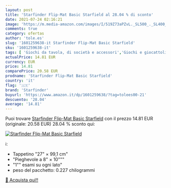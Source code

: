 ```yaml
---
layout: post
title: 'Starfinder Flip-Mat Basic Starfield al 28.04 % di sconto'
date: 2021-07-24 02:16:21
image: 'https://m.media-amazon.com/images/I/519Z73aPZvL._SL500_._SL400_.jpg'
comments: true
category: ofertas
author: 'tole.es'
slug: '1601259638-it Starfinder Flip-Mat Basic Starfield'
sku: '1601259638-it'
tags: [ 'Giochi da tavola, di società e accessori','Giochi e giocattoli','starfinder', ]
actualPrice: 14.81 EUR
currency: EUR
price: 14.81
comparePrice: 20.58 EUR
prodname: 'Starfinder Flip-Mat Basic Starfield'
country: 'it'
flag: '🇮🇹'
brand: 'Starfinder'
buyurl: 'https://www.amazon.it/dp/1601259638/?tag=tolees00-21'
descuento: '28.04'
average: '14.81'
---
```


Puoi trovare [Starfinder Flip-Mat Basic Starfield](https://www.amazon.it/dp/1601259638/?tag=tolees00-21) con il prezzo 14.81 EUR (originale: 20.58 EUR) 28.04 % sconto qui:

[![Starfinder Flip-Mat Basic Starfield](https://m.media-amazon.com/images/I/519Z73aPZvL._SL500_._SL400_.jpg)](https://www.amazon.it/dp/1601259638/?tag=tolees00-21)

ℹ️:

- Tappetino "27" × 99,1 cm"
- "Pieghevole a 8" × 10"""
- "1"" esami su ogni lato"
- peso del pacchetto: 0.227 chilogrammi

[🛒 Acquista qui!!](https://www.amazon.it/dp/1601259638/?tag=tolees00-21)
